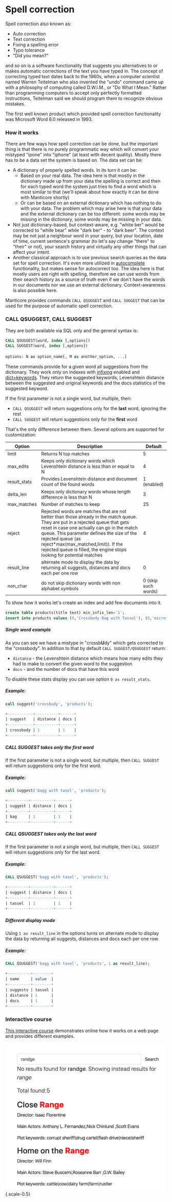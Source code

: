 # Spell correction

Spell correction also known as:

* Auto correction
* Text correction
* Fixing a spelling error
* Typo tolerance
* "Did you mean?"

and so on is a software functionality that suggests you alternatives to or makes automatic corrections of the text you have typed in. The concept of correcting typed text dates back to the 1960s, when a computer scientist named Warren Teitelman who also invented the "undo" command came up with a philosophy of computing called D.W.I.M., or "Do What I Mean." Rather than programming computers to accept only perfectly formatted instructions, Teitelman said we should program them to recognize obvious mistakes.

The first well known product which provided spell correction functionality was Microsoft Word 6.0 released in 1993.

### How it works
There are few ways how spell correction can be done, but the important thing is that there is no purely programmatic way which will convert your mistyped "ipone" into "iphone" (at least with decent quality). Mostly there has to be a data set the system is based on. The data set can be:

* A dictionary of properly spelled words. In its turn it can be:
  * Based on your real data. The idea here is that mostly in the dictionary made up from your data the spelling is correct and then for each typed word the system just tries to find a word which is most similar to that (we'll speak about how exactly it can be done with Manticore shortly)
  * Or can be based on an external dictionary which has nothing to do with your data. The problem which may arise here is that your data and the external dictionary can be too different: some words may be missing in the dictionary, some words may be missing in your data.
* Not just dictionary-based, but context-aware, e.g. "white ber" would be corrected to "white bear" while "dark ber" - to "dark beer". The context may be not just a neighbour word in your query, but your location, date of time, current sentence's grammar (to let's say change "there" to "their" or not), your search history and virtually any other things that can affect your intent.
* Another classical approach is to use previous search queries as the data set for spell correction. It's even more utilized in [autocomplete](../Searching/Autocomplete.md) functionality, but makes sense for autocorrect too. The idea here is that mostly users are right with spelling, therefore we can use words from their search history as a source of truth even if we don't have the words in our documents nor we use an external dictionary. Context-awareness is also possible here.


Manticore provides commands `CALL QSUGGEST` and `CALL SUGGEST` that can be used for the purpose of automatic spell correction.

### CALL QSUGGEST, CALL SUGGEST

They are both available via SQL only and the general syntax is:
```sql
CALL QSUGGEST(word, index [,options])
CALL SUGGEST(word, index [,options])

options: N as option_name[, M as another_option, ...]
```

These commands provide for a given word all suggestions from the dictionary. They work only on indexes with [infixing](../Creating_an_index/NLP_and_tokenization/Wildcard_searching_settings.md#min_infix_len) enabled and [dict=keywords](../Creating_an_index/NLP_and_tokenization/Low-level_tokenization.md#dict). They return the suggested keywords, Levenshtein distance between the suggested and original keywords and the docs statistics of the suggested keyword.

If the first parameter is not a single word, but multiple, then:
* `CALL QSUGGEST` will return suggestions only for the **last** word, ignoring the rest
* `CALL SUGGEST` will return suggestions only for the **first** word

That's the only difference between them. Several options are supported for customization:

| Option | Description | Default |
| - | - | - |
| limit | Returns N top matches | 5 |
| max_edits | Keeps only dictionary words which Levenshtein distance is less than or equal to N | 4 |
| result_stats | Provides Levenshtein distance and document count of the found words | 1 (enabled) |
| delta_len | Keeps only dictionary words whose length difference is less than N | 3 |
| max_matches | Number of matches to keep | 25 |
| reject | Rejected words are matches that are not better than those already in the match queue. They are put in a rejected queue that gets reset in case one actually can go in the match queue. This parameter defines the size of the rejected queue (as reject*max(max_matched,limit)). If the rejected queue is filled, the engine stops looking for potential matches | 4 |
| result_line | alternate mode to display the data by returning all suggests, distances and docs each per one row | 0 |
| non_char | do not skip dictionary words with non alphabet symbols | 0 (skip such words) |

To show how it works let's create an index and add few documents into it.

```sql
create table products(title text) min_infix_len='1';
insert into products values (0,'Crossbody Bag with Tassel'), (0,'microfiber sheet set'), (0,'Pet Hair Remover Glove');
```
<!-- example single -->
##### Single word example
As you can see we have a mistype in "crossb**U**dy" which gets corrected to the "crossbody". In addition to that by default `CALL SUGGEST/QSUGGEST` return:

* `distance` - the Levenshtein distance which means how many edits they had to make to convert the given word to the suggestion
* `docs` - and the number of docs that have this word

To disable these stats display you can use option `0 as result_stats`.


<!-- intro -->
##### Example:

<!-- request Example -->

```sql
call suggest('crossbudy', 'products');
```
<!-- response Example -->

```sql
+-----------+----------+------+
| suggest   | distance | docs |
+-----------+----------+------+
| crossbody | 1        | 1    |
+-----------+----------+------+
```
<!-- end -->
<!-- example first -->
##### CALL SUGGEST takes only the first word
If the first parameter is not a single word, but multiple, then `CALL SUGGEST` will return suggestions only for the first word.


<!-- intro -->
##### Example:

<!-- request Example -->

```sql
call suggest('bagg with tasel', 'products');
```
<!-- response Example -->

```sql
+---------+----------+------+
| suggest | distance | docs |
+---------+----------+------+
| bag     | 1        | 1    |
+---------+----------+------+
```
<!-- end -->
<!-- example last -->
##### CALL QSUGGEST takes only the last word
If the first parameter is not a single word, but multiple, then `CALL SUGGEST` will return suggestions only for the last word.


<!-- intro -->
##### Example:

<!-- request Example -->

```sql
CALL QSUGGEST('bagg with tasel', 'products');
```
<!-- response Example -->

```sql
+---------+----------+------+
| suggest | distance | docs |
+---------+----------+------+
| tassel  | 1        | 1    |
+---------+----------+------+
```
<!-- end -->
<!-- example result_line -->
##### Different display mode
Using `1 as result_line` in the options turns on alternate mode to display the data by returning all suggests, distances and docs each per one row.

<!-- intro -->
##### Example:

<!-- request Example -->

```sql
CALL QSUGGEST('bagg with tasel', 'products', 1 as result_line);
```
<!-- response Example -->

```sql
+----------+--------+
| name     | value  |
+----------+--------+
| suggests | tassel |
| distance | 1      |
| docs     | 1      |
+----------+--------+
```
<!-- end -->

### Interactive course

[This interactive course](https://play.manticoresearch.com/didyoumean/) demonstrates online how it works on a web page and provides different examples.

![Spell correction](didyoumean.png){.scale-0.5}
